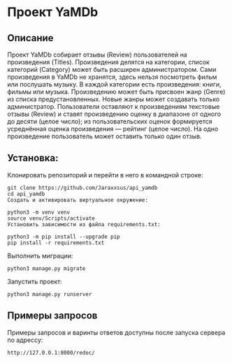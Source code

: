 # Проект YaMDb
## Описание
Проект YaMDb собирает отзывы (Review) пользователей на произведения (Titles). Произведения делятся на категории, список категорий (Category) может быть расширен администратором. Сами произведения в YaMDb не хранятся, здесь нельзя посмотреть фильм или послушать музыку. В каждой категории есть произведения: книги, фильмы или музыка. Произведению может быть присвоен жанр (Genre) из списка предустановленных. Новые жанры может создавать только администратор. Пользователи оставляют к произведениям текстовые отзывы (Review) и ставят произведению оценку в диапазоне от одного до десяти (целое число); из пользовательских оценок формируется усреднённая оценка произведения — рейтинг (целое число). На одно произведение пользователь может оставить только один отзыв.
## Установка:
Клонировать репозиторий и перейти в него в командной строке:
```
git clone https://github.com/Jaraxxsus/api_yamdb
cd api_yamdb
Cоздать и активировать виртуальное окружение:
```
```
python3 -m venv venv
source venv/Scripts/activate
Установить зависимости из файла requirements.txt:
```
```
python3 -m pip install --upgrade pip
pip install -r requirements.txt
```
Выполнить миграции:
```
python3 manage.py migrate
```
Запустить проект:
```
python3 manage.py runserver
```
## Примеры запросов
Примеры запросов и варинты ответов доступны после запуска сервера по адрессу:
```
http://127.0.0.1:8000/redoc/
```
